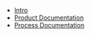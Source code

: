 * [Intro](/)
* [Product Documentation](/product-documentation/index.md "Product Documentation")
* [Process Documentation](/process-documentation/index.md "Process Documentation")